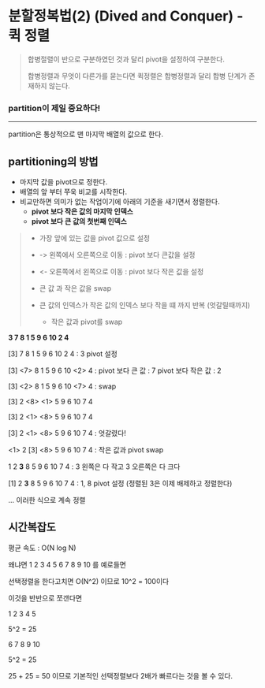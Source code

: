 # 분할정복법(2) (Dived and Conquer) - 퀵 정렬

> 합병절렬이 반으로 구분하였던 것과 달리 pivot을 설정하여 구분한다.
>
> 합병정렬과 무엇이 다른가를 묻는다면 퀵정렬은 합병정렬과 달리 합병 단계가 존재하지 않는다.

### partition이 제일 중요하다!

------

partition은 통상적으로 맨 마지막 배열의 값으로 한다.

## partitioning의 방법

* 마지막 값을 pivot으로 정한다.
* 배열의 앞 부터 쭈욱 비교를 시작한다.
* 비교만하면 의미가 없는 작업이기에 아래의 기준을 새기면서 정렬한다.
  * **pivot 보다 작은 값의 마지막 인덱스** 
  * **pivot 보다 큰 값의 첫번째 인덱스**



> * 가장 앞에 있는 값을 pivot 값으로 설정
>
> * -> 왼쪽에서 오른쪽으로 이동 : pivot 보다 큰값을 설정
>
> * <- 오른쪽에서 왼쪽으로 이동 : pivot 보다 작은 값을 설정
> * 큰 값 과 작은 값을 swap
> * 큰 값의 인덱스가 작은 값의 인덱스 보다 작을 떄 까지 반복 (엇갈릴때까지)
>   * 작은 값과 pivot를 swap

**3 7 8 1 5 9 6 10 2 4**

[3] 7 8 1 5 9 6 10 2 4   : 3 pivot 설정

[3] <7> 8 1 5 9 6 10 <2> 4    :  pivot 보다 큰 값 : 7 pivot 보다 작은 값 : 2

[3] <2> 8 1 5 9 6 10 <7> 4    : swap

[3] 2 <8> <1> 5 9 6 10 7 4

[3] 2 <1> <8> 5 9 6 10 7 4

[3] 2 <1> <8> 5 9 6 10 7 4    : 엇갈렸다!

<1> 2 [3] <8> 5 9 6 10 7 4	: 작은 값과 pivot swap

1 2 **3** 8 5 9 6 10 7 4    : 3 왼쪽은 다 작고 3 오른쪽은 다 크다

[1] 2 **3** 8 5 9 6 10 7 4    : 1, 8 pivot 설정 (정렬된 3은 이제 배제하고 정렬한다)

... 이러한 식으로 계속 정렬

 

## 시간복잡도

평균 속도 : O(N log N)

왜냐면 1 2 3 4 5 6 7 8 9 10 를 예로들면

선택정렬을 한다고치면 O(N^2) 이므로 10^2 = 100이다



이것을 반반으로 쪼갠다면

1 2 3 4 5    

5^2 = 25

6 7 8 9 10 

5^2 = 25

25 + 25 = 50 이므로 기본적인 선택정렬보다 2배가 빠르다는 것을 볼 수 있다.











